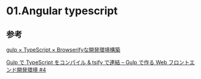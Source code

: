 01.Angular typescript
======================

## 参考
[gulp × TypeScript × Browserifyな開発環境構築](http://qiita.com/massa142/items/c61289055c6467e10c99)

[Gulp で TypeScript をコンパイル & tsify で連結 – Gulp で作る Web フロントエンド開発環境 #4](http://tech.recruit-mp.co.jp/front-end/gulp-typescript/)
